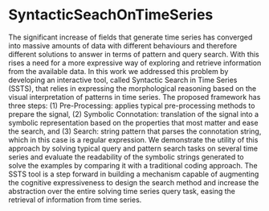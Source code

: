 # SyntacticSeachOnTimeSeries

The significant increase of fields that generate time series has converged into massive amounts of data
with different behaviours and therefore different solutions to answer in terms of pattern and query search.
With this rises a need for a more expressive way of exploring and retrieve information from the available
data. In this work we addressed this problem by developing an interactive tool, called Syntactic Search in
Time Series (SSTS), that relies in expressing the morphological reasoning based on the visual interpretation
of patterns in time series. The proposed framework has three steps: (1) Pre-Processing: applies typical
pre-processing methods to prepare the signal, (2) Symbolic Connotation: translation of the signal into a
symbolic representation based on the properties that most matter and ease the search, and (3) Search: string
pattern that parses the connotation string, which in this case is a regular expression. We demonstrate the
utility of this approach by solving typical query and pattern search tasks on several time series and evaluate
the readability of the symbolic strings generated to solve the examples by comparing it with a traditional
coding approach. The SSTS tool is a step forward in building a mechanism capable of augmenting the
cognitive expressiveness to design the search method and increase the abstraction over the entire solving
time series query task, easing the retrieval of information from time series.

